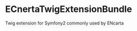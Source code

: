 ECnertaTwigExtensionBundle
==========================

Twig extension for Symfony2 commonly used by ENcarta